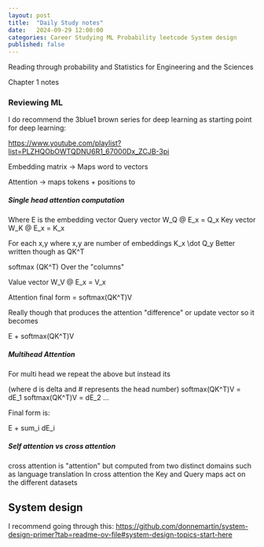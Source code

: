 ```yaml
---
layout: post
title:  "Daily Study notes"
date:   2024-09-29 12:00:00
categories: Career Studying ML Probability leetcode System design
published: false
---
```



Reading through probability and Statistics for Engineering and the Sciences

Chapter 1 notes


### Reviewing ML

I do recommend the 3blue1 brown series for deep learning as starting point for deep learning:

https://www.youtube.com/playlist?list=PLZHQObOWTQDNU6R1_67000Dx_ZCJB-3pi

Embedding matrix -> Maps word to vectors

Attention -> maps tokens + positions to 

##### Single head attention computation

Where E is the embedding vector
Query vector
W_Q @ E_x = Q_x
Key vector
W_K @ E_x = K_x

For each x,y where x,y are number of embeddings
K_x \dot Q_y
Better written though as 
QK^T

softmax (QK^T)   Over the "columns"

Value vector
W_V @ E_x = V_x

Attention final form = 
softmax(QK^T)V

Really though that produces the attention "difference" or update vector so it becomes

E + softmax(QK^T)V

##### Multihead Attention

For multi head we repeat the above but instead its

(where d is delta and # represents the head number)
softmax(QK^T)V = dE_1
softmax(QK^T)V = dE_2
...

Final form is:

E + sum_i dE_i


##### Self attention vs cross attention

cross attention is "attention" but computed from two distinct domains such as language translation
In cross attention the Key and Query maps act on the different datasets


## System design

I recommend going through this: https://github.com/donnemartin/system-design-primer?tab=readme-ov-file#system-design-topics-start-here






